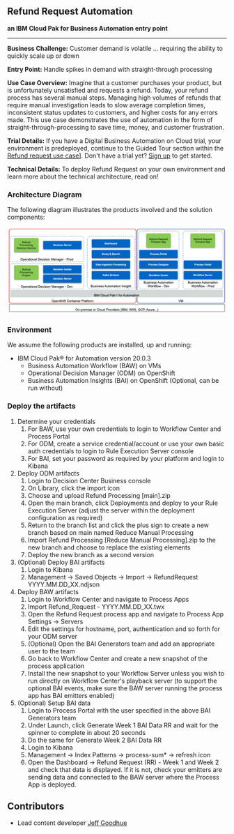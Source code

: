 ## Refund Request Automation
**an IBM Cloud Pak for Business Automation entry point**

***

**Business Challenge:** Customer demand is volatile ... requiring the ability to quickly scale up or down

**Entry Point:** Handle spikes in demand with straight-through processing

**Use Case Overview:** Imagine that a customer purchases your product, but is unfortunately unsatisfied and requests a refund. Today, your refund process has several manual steps. Managing high volumes of refunds that require manual investigation leads to slow average completion times, inconsistent status updates to customers, and higher costs for any errors made.
This use case demonstrates the use of automation in the form of straight-through-processing to save time, money, and customer frustration.

**Trial Details:** If you have a Digital Business Automation on Cloud trial, your environment is predeployed, continue to the Guided Tour section within the [Refund request use case](https://ibm-cloud-architecture.github.io/refarch-dba/use-cases/refund-req/)].  Don't have a trial yet? <a href="https://www.ibm.com/account/reg/us-en/signup?formid=urx-45706" target="_blank">Sign up</a> to get started.

**Technical Details:** To deploy Refund Request on your own environment and learn more about the technical architecture, read on!

### Architecture Diagram

The following diagram illustrates the products involved and the solution components:

 ![0](./images/comp-view.png)

### Environment

We assume the following products are installed, up and running:

* IBM Cloud Pak® for Automation version 20.0.3
    * Business Automation Workflow (BAW) on VMs
    * Operational Decision Manager (ODM) on OpenShift
    * Business Automation Insights (BAI) on OpenShift (Optional, can be run without)

### Deploy the artifacts

1. Determine your credentials
    1. For BAW, use your own credentials to login to Workflow Center and Process Portal
    1. For ODM, create a service credential/account or use your own basic auth credentials to login to Rule Execution Server console
    1. For BAI, set your password as required by your platform and login to Kibana
1. Deploy ODM artifacts
    1. Login to Decision Center Business console
    1. On Library, click the import icon
    1. Choose and upload Refund Processing [main].zip
    1. Open the main branch, click Deployments and deploy to your Rule Execution Server (adjust the server within the deployment configuration as required)
    1. Return to the branch list and click the plus sign to create a new branch based on main named Reduce Manual Processing
    1. Import Refund Processing [Reduce Manual Processing].zip to the new branch and choose to replace the existing elements
    1. Deploy the new branch as a second version
1. (Optional) Deploy BAI artifacts
    1. Login to Kibana
    1. Management -> Saved Objects -> Import -> RefundRequest YYYY.MM.DD_XX.ndjson
1. Deploy BAW artifacts
    1. Login to Workflow Center and navigate to Process Apps
    1. Import Refund_Request - YYYY.MM.DD_XX.twx
    1. Open the Refund Request process app and navigate to Process App Settings -> Servers
    1. Edit the settings for hostname, port, authentication and so forth for your ODM server
    1. (Optional) Open the BAI Generators team and add an appropriate user to the team
    1. Go back to Workflow Center and create a new snapshot of the process application
    1. Install the new snapshot to your Workflow Server unless you wish to run directly on Workflow Center's playback server (to support the optional BAI events, make sure the BAW server running the process app has BAI emitters enabled)
1. (Optional) Setup BAI data
    1. Login to Process Portal with the user specified in the above BAI Generators team
    1. Under Launch, click Generate Week 1 BAI Data RR and wait for the spinner to complete in about 20 seconds
    1. Do the same for Generate Week 2 BAI Data RR
    1. Login to Kibana
    1. Management -> Index Patterns -> process-sum* -> refresh icon
    1. Open the Dashboard -> Refund Request (RR) - Week 1 and Week 2 and check that data is displayed.  If it is not, check your emitters are sending data and connected to the BAW server where the Process App is deployed.

## Contributors
  * Lead content developer [Jeff Goodhue](https://www.linkedin.com/in/jeffreygoodhue/)
